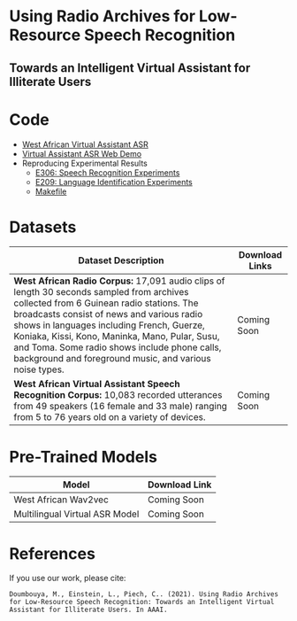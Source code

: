 # Using Radio Archives for Low-Resource Speech Recognition
## Towards an Intelligent Virtual Assistant for Illiterate Users


# Code
- [West African Virtual Assistant ASR](scripts/va_asr)
- [Virtual Assistant ASR Web Demo](scripts/webdemo)
- Reproducing Experimental Results
    - [E306: Speech Recognition Experiments](notebooks/E306)
    - [E209: Language Identification Experiments](notebooks/E209)
    - [Makefile](Makefile)


# Datasets

|Dataset Description | Download Links|
|--|--|
|**West African Radio Corpus:** 17,091 audio clips of length 30 seconds sampled from archives collected from 6 Guinean radio stations. The broadcasts consist of news and various radio shows in languages including French, Guerze, Koniaka, Kissi, Kono, Maninka, Mano, Pular, Susu, and Toma. Some radio shows include phone calls, background and foreground music, and various noise types. | Coming Soon|
|**West African Virtual Assistant Speech Recognition Corpus:** 10,083 recorded utterances from 49 speakers (16 female and 33 male) ranging from 5 to 76 years old on a variety of devices.|Coming Soon|

## 


# Pre-Trained Models
|Model| Download Link|
|--|--|
|West African Wav2vec| Coming Soon|
|Multilingual Virtual ASR Model| Coming Soon|


# References
If you use our work, please cite:
```
Doumbouya, M., Einstein, L., Piech, C.. (2021). Using Radio Archives for Low-Resource Speech Recognition: Towards an Intelligent Virtual Assistant for Illiterate Users. In AAAI.
```

